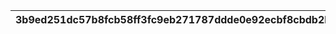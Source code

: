 |3b9ed251dc57b8fcb58ff3fc9eb271787ddde0e92ecbf8cbdb2bf513ae52bcaf|8e99cb1b0a271beabd503d2aa03c2cd4c8cc75f0cac5f2ab5e42691dc2b400d5|5884cb7ab4cb914e62ce8ab0d6591436d1569e1644f324823d54b4dc001c1825|158299ecd69c04e54abe14f300d16ad1665895a94b86b5b4097293163736ee87|938c8f98f40cee1c69f4dc2a9dabd1639720d3c9e0332656e622fb3ea035f021|b37717f536beb6b33734313ae6f54e7bb959a03672a24e6a4cf14dde702672e6|
| --- | --- | --- | --- | --- | --- |
